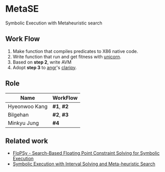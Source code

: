 MetaSE
=====
Symbolic Execution with Metaheuristic search

Work Flow
-----
1. Make function that compiles predicates to X86 native code.
2. Write function that run and get fitness with [unicorn](https://github.com/unicorn-engine/unicorn).
3. Based on **step 2**, write AVM
4. Adopt **step 3** to [angr](https://github.com/angr/angr)'s [claripy](https://github.com/angr/claripy).

Role
-----
| Name          | WorkFlow       |
|---------------|----------------|
| Hyeonwoo Kang | **#1**, **#2** |
| Bilgehan      | **#2**, **#3** |
| Minkyu Jung   | **#4**         |

Related work
-----
* [FloPSy - Search-Based Floating Point Constraint Solving for Symbolic Execution](https://link.springer.com/chapter/10.1007%2F978-3-642-16573-3_11)
* [Symbolic Execution with Interval Solving and Meta-heuristic Search](https://dl.acm.org/citation.cfm?id=2224897)
